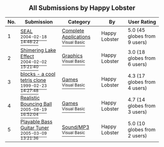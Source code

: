 ﻿<div align="center">

## All Submissions by Happy Lobster

</div>

No.  | Submission | Category | By   | User Rating
---- | ---------- | -------- | ---- | -----------
1 | [SEAL<br /><sup>2004-02-18 14:48:22</sup>](https://github.com/Planet-Source-Code/happy-lobster-seal__1-51844) | [Complete Applications<br /><sup>Visual Basic</sup>](../ByCategory/complete-applications__1-27.md) | Happy Lobster | 5.0 (45 globes from 9 users)
2 | [Shimering Lake Effect<br /><sup>2004-02-02 15:21:40</sup>](https://github.com/Planet-Source-Code/happy-lobster-shimering-lake-effect__1-51613) | [Graphics<br /><sup>Visual Basic</sup>](../ByCategory/graphics__1-46.md) | Happy Lobster | 3.0 (18 globes from 6 users)
3 | [blocks \- a cool tetris clone<br /><sup>1999-02-23 14:27:48</sup>](https://github.com/Planet-Source-Code/happy-lobster-blocks-a-cool-tetris-clone__1-3041) | [Games<br /><sup>Visual Basic</sup>](../ByCategory/games__1-38.md) | Happy Lobster | 4.3 (17 globes from 4 users)
4 | [Realistic Bouncing Ball<br /><sup>2005-08-19 16:52:04</sup>](https://github.com/Planet-Source-Code/happy-lobster-realistic-bouncing-ball__1-62238) | [Games<br /><sup>Visual Basic</sup>](../ByCategory/games__1-38.md) | Happy Lobster | 4.7 (14 globes from 3 users)
5 | [Playable Bass Guitar Tuner<br /><sup>2005-03-09 13:21:36</sup>](https://github.com/Planet-Source-Code/happy-lobster-playable-bass-guitar-tuner__1-59419) | [Sound/MP3<br /><sup>Visual Basic</sup>](../ByCategory/sound-mp3__1-45.md) | Happy Lobster | 5.0 (10 globes from 2 users)
